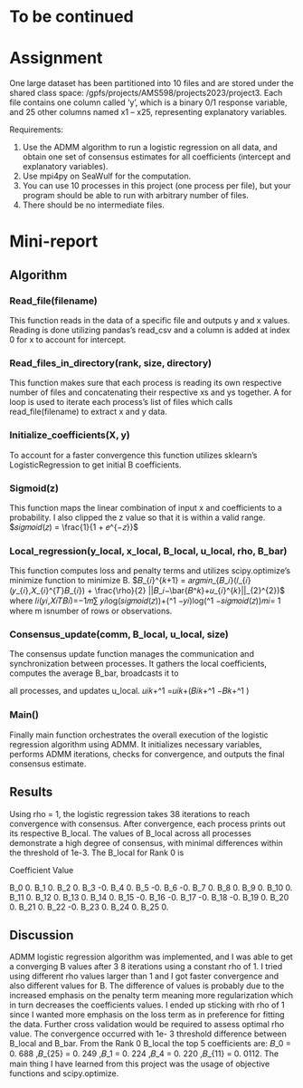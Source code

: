 # To be continued
# Assignment
One large dataset has been partitioned into 10 files and are stored under the shared class space:
/gpfs/projects/AMS598/projects2023/project3. Each file contains one column called ‘y’, which is
a binary 0/1 response variable, and 25 other columns named x1 – x25, representing explanatory
variables.

Requirements:
1. Use the ADMM algorithm to run a logistic regression on all data, and obtain one set of
consensus estimates for all coefficients (intercept and explanatory variables).
2. Use mpi4py on SeaWulf for the computation.
3. You can use 10 processes in this project (one process per file), but your program should
be able to run with arbitrary number of files.
4. There should be no intermediate files.
# Mini-report
## Algorithm
### Read_file(filename)
This function reads in the data of a specific file and outputs y and x values. Reading is
done utilizing pandas’s read_csv and a column is added at index 0 for x to account for intercept.
### Read_files_in_directory(rank, size, directory)
This function makes sure that each process is reading its own respective number of files
and concatenating their respective xs and ys together. A for loop is used to iterate each process’s
list of files which calls read_file(filename) to extract x and y data.
### Initialize_coefficients(X, y)
To account for a faster convergence this function utilizes sklearn’s LogisticRegression to
get initial B coefficients.
### Sigmoid(z)
This function maps the linear combination of input x and coefficients to a probability. I
also clipped the z value so that it is within a valid range. $𝑠𝑖𝑔𝑚𝑜𝑖𝑑(𝑧) = \frac{1}{1 + 𝑒^{−𝑧}}$
### Local_regression(y_local, x_local, B_local, u_local, rho, B_bar)
This function computes loss and penalty terms and utilizes scipy.optimize’s minimize
function to minimize B. $𝐵_{𝑖}^{𝑘+1} = 𝑎𝑟𝑔𝑚𝑖𝑛_{𝐵_𝑖}(𝑙_{𝑖}(𝑦_{𝑖},𝑋_{𝑖}^{𝑇}𝐵_{𝑖}) + \frac{\rho}{2} ||𝐵_𝑖−\bar{𝐵^𝑘}+𝑢_{𝑖}^{𝑘}||_{2}^{2})$ 
where 𝑙𝑖(𝑦𝑖,𝑋𝑖𝑇𝐵𝑖)=−1𝑚∑ 𝑦𝑖log(𝑠𝑖𝑔𝑚𝑜𝑖𝑑(𝑧))+(^1 −𝑦𝑖)log(^1 −𝑠𝑖𝑔𝑚𝑜𝑖𝑑(𝑧))𝑚𝑖= 1 where m isnumber of rows or observations.
### Consensus_update(comm, B_local, u_local, size)
The consensus update function manages the communication and synchronization
between processes. It gathers the local coefficients, computes the average B_bar, broadcasts it to

all processes, and updates u_local. 𝑢𝑖𝑘+^1 =𝑢𝑖𝑘+(𝐵𝑖𝑘+^1 −𝐵𝑘+^1 )

### Main()
Finally main function orchestrates the overall execution of the logistic regression
algorithm using ADMM. It initializes necessary variables, performs ADMM iterations, checks
for convergence, and outputs the final consensus estimate.

## Results
Using rho = 1, the logistic regression takes 38 iterations to reach convergence with
consensus. After convergence, each process prints out its respective B_local. The values of
B_local across all processes demonstrate a high degree of consensus, with minimal differences
within the threshold of 1e-3. The B_local for Rank 0 is

Coefficient Value

B_0 0.
B_1 0.
B_2 0.
B_3 -0.
B_4 0.
B_5 -0.
B_6 -0.
B_7 0.
B_8 0.
B_9 0.
B_10 0.
B_11 0.
B_12 0.
B_13 0.
B_14 0.
B_15 -0.
B_16 -0.
B_17 -0.
B_18 -0.
B_19 0.
B_20 0.
B_21 0.
B_22 -0.
B_23 0.
B_24 0.
B_25 0.

## Discussion
ADMM logistic regression algorithm was implemented, and I was able to get a
converging B values after 3 8 iterations using a constant rho of 1. I tried using different rho
values larger than 1 and I got faster convergence and also different values for B. The difference
of values is probably due to the increased emphasis on the penalty term meaning more
regularization which in turn decreases the coefficients values. I ended up sticking with rho of 1
since I wanted more emphasis on the loss term as in preference for fitting the data. Further cross
validation would be required to assess optimal rho value. The convergence occurred with 1e- 3
threshold difference between B_local and B_bar.
From the Rank 0 B_local the top 5 coefficients are: 𝐵_0 = 0. 688 ,𝐵_{25} = 0. 249 ,𝐵_1 =
0. 224 ,𝐵_4 = 0. 220 ,𝐵_{11} = 0. 0112.
The main thing I have learned from this project was the usage of objective functions and
scipy.optimize.
